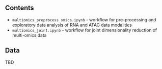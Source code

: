 ## Contents

- `multiomics_preprocess_omics.ipynb` - workflow for pre-processing and exploratory data analysis of RNA and ATAC data modalities
- `multiomics_joint.ipynb` - workflow for joint dimensionality reduction of multi-omics data  

## Data

TBD

<!-- ## TODO

- Save GC content info in `atac.var`
- rebuild muData with gene locations and GC content
 -->